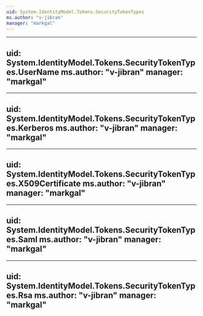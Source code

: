 ```yaml
---
uid: System.IdentityModel.Tokens.SecurityTokenTypes
ms.author: "v-jibran"
manager: "markgal"
---
```


---
uid: System.IdentityModel.Tokens.SecurityTokenTypes.UserName
ms.author: "v-jibran"
manager: "markgal"
---

---
uid: System.IdentityModel.Tokens.SecurityTokenTypes.Kerberos
ms.author: "v-jibran"
manager: "markgal"
---

---
uid: System.IdentityModel.Tokens.SecurityTokenTypes.X509Certificate
ms.author: "v-jibran"
manager: "markgal"
---

---
uid: System.IdentityModel.Tokens.SecurityTokenTypes.Saml
ms.author: "v-jibran"
manager: "markgal"
---

---
uid: System.IdentityModel.Tokens.SecurityTokenTypes.Rsa
ms.author: "v-jibran"
manager: "markgal"
---
